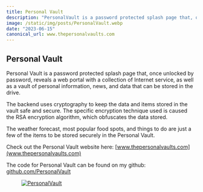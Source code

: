 ```yaml
---
title: Personal Vault
description: "PersonalVault is a password protected splash page that, once unlocked by password, reveals a web portal with a collection of Internet service, as well as a vault of personal information, news, and data that can be stored in the drive."
image: /static/img/posts/PersonalVault.webp
date: "2023-06-15"
canonical_url: www.thepersonalvaults.com
---
```


## Personal Vault

Personal Vault is a password protected splash page that, once unlocked by password, reveals a web portal with a collection of Internet service, as well as a vault of personal information, news, and data that can be stored in the drive.

The backend uses cryptography to keep the data and items stored in the vault safe and secure. The specific encryption technique used is caused the RSA encryption algorithm, which obfuscates the data stored.

The weather forecast, most popular food spots, and things to do are just a few of the items to be stored securely in the Personal Vault.

Check out the Personal Vault website here: [www.thepersonalvaults.com](www.thepersonalvaults.com)

The code for Personal Vault can be found on my github: [github.com/PersonalVault](https://github.com/davidz299/PersonalVault)

<a href="www.thepersonalvaults.com">
  <figure>
    <img src="/static/images/PersonalVaultImage.webp" class="post-image-full" alt="PersonalVault">
  </figure>
</a>